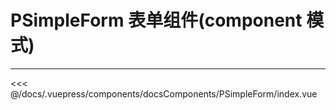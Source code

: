 # PSimpleForm 表单组件(component 模式)

---

<common-code-format>
  <docsComponents-PSimpleForm-index slot="source"></docsComponents-PSimpleForm-index>
 <<< @/docs/.vuepress/components/docsComponents/PSimpleForm/index.vue
</common-code-format>

